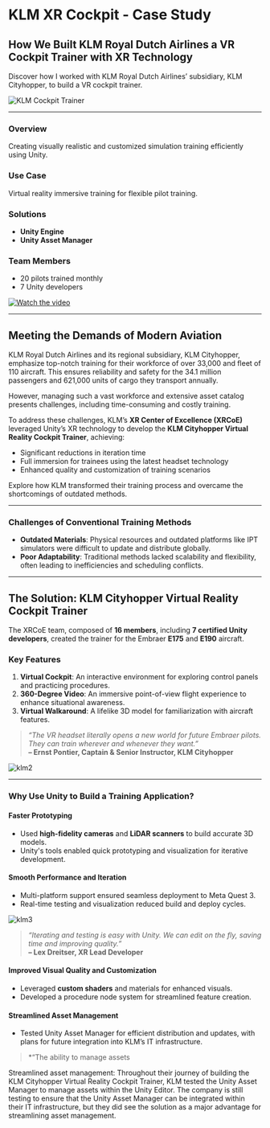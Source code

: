 # KLM XR Cockpit - Case Study  

## How We Built KLM Royal Dutch Airlines a VR Cockpit Trainer with XR Technology  
Discover how I worked with KLM Royal Dutch Airlines’ subsidiary, KLM Cityhopper, to build a VR cockpit trainer.  

![KLM Cockpit Trainer](https://github.com/user-attachments/assets/e49538a0-3bc8-4af8-af0e-8a185c13bfc4)  

---

### **Overview**  
Creating visually realistic and customized simulation training efficiently using Unity.  

### **Use Case**  
Virtual reality immersive training for flexible pilot training.  

### **Solutions**  
- **Unity Engine**  
- **Unity Asset Manager**  

### **Team Members**  
- 20 pilots trained monthly  
- 7 Unity developers  

[![Watch the video](https://img.youtube.com/vi/FjBMxrHhc6s/0.jpg)](https://www.youtube.com/watch?v=FjBMxrHhc6s)  

---

## Meeting the Demands of Modern Aviation  
KLM Royal Dutch Airlines and its regional subsidiary, KLM Cityhopper, emphasize top-notch training for their workforce of over 33,000 and fleet of 110 aircraft. This ensures reliability and safety for the 34.1 million passengers and 621,000 units of cargo they transport annually.  

However, managing such a vast workforce and extensive asset catalog presents challenges, including time-consuming and costly training.  

To address these challenges, KLM’s **XR Center of Excellence (XRCoE)** leveraged Unity’s XR technology to develop the **KLM Cityhopper Virtual Reality Cockpit Trainer**, achieving:  
- Significant reductions in iteration time  
- Full immersion for trainees using the latest headset technology  
- Enhanced quality and customization of training scenarios  

Explore how KLM transformed their training process and overcame the shortcomings of outdated methods.  

---

### **Challenges of Conventional Training Methods**  
- **Outdated Materials**: Physical resources and outdated platforms like IPT simulators were difficult to update and distribute globally.  
- **Poor Adaptability**: Traditional methods lacked scalability and flexibility, often leading to inefficiencies and scheduling conflicts.  

---

## The Solution: KLM Cityhopper Virtual Reality Cockpit Trainer  

The XRCoE team, composed of **16 members**, including **7 certified Unity developers**, created the trainer for the Embraer **E175** and **E190** aircraft.  

### **Key Features**  
1. **Virtual Cockpit**: An interactive environment for exploring control panels and practicing procedures.  
2. **360-Degree Video**: An immersive point-of-view flight experience to enhance situational awareness.  
3. **Virtual Walkaround**: A lifelike 3D model for familiarization with aircraft features.  

> *“The VR headset literally opens a new world for future Embraer pilots. They can train wherever and whenever they want.”*  
> **– Ernst Pontier, Captain & Senior Instructor, KLM Cityhopper**  

![klm2](https://github.com/user-attachments/assets/2ccc74eb-fd6d-4eac-ab25-e8dd9a8134ba)

---

### **Why Use Unity to Build a Training Application?**  

#### **Faster Prototyping**  
- Used **high-fidelity cameras** and **LiDAR scanners** to build accurate 3D models.  
- Unity's tools enabled quick prototyping and visualization for iterative development.  

#### **Smooth Performance and Iteration**  
- Multi-platform support ensured seamless deployment to Meta Quest 3.  
- Real-time testing and visualization reduced build and deploy cycles.  

![klm3](https://github.com/user-attachments/assets/67867043-d7bd-456b-ae63-e64302e5ee5a)

> *“Iterating and testing is easy with Unity. We can edit on the fly, saving time and improving quality.”*  
> **– Lex Dreitser, XR Lead Developer**  

#### **Improved Visual Quality and Customization**  
- Leveraged **custom shaders** and materials for enhanced visuals.  
- Developed a procedure node system for streamlined feature creation.  

#### **Streamlined Asset Management**  
- Tested Unity Asset Manager for efficient distribution and updates, with plans for future integration into KLM’s IT infrastructure.  

> *“The ability to manage assets

Streamlined asset management: Throughout their journey of building the KLM Cityhopper Virtual Reality Cockpit Trainer, KLM tested the Unity Asset Manager to manage assets within the Unity Editor. The company is still testing to ensure that the Unity Asset Manager can be integrated within their IT infrastructure, but they did see the solution as a major advantage for streamlining asset management.



